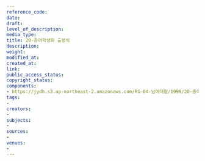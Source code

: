 ```yaml
---
reference_code: 
date: 
draft: 
level_of_description: 
media_type: 
title: 20-총여학생회 출범식
description: 
weight: 
modified_at: 
created_at: 
link: 
public_access_status: 
copyright_status: 
components:
- https://jydh.s3.ap-northeast-2.amazonaws.com/RG-04-남여대협/1998/20-총여학생회+출범식.pdf
tags:
- 
creators:
- 
subjects:
- 
sources:
- 
venues:
- 
---
```

